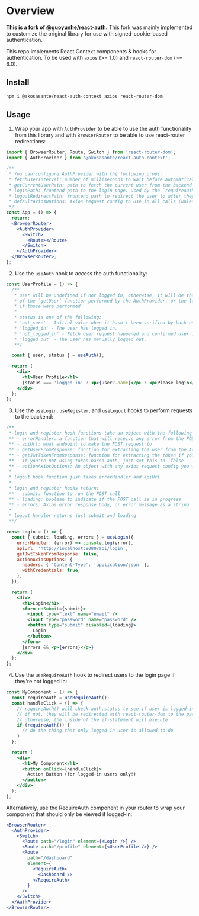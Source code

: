 # Overview

**This is a fork of [@guoyunhe/react-auth](https://github.com/guoyunhe/react-auth).**
This fork was mainly implemented to customize the original library for use with signed-cookie-based authentication.

This repo implements React Context components & hooks for authentication. To be used with `axios` (>= 1.0) and `react-router-dom` (>= 6.0).

## Install

```bash
npm i @akosasante/react-auth-context axios react-router-dom
```

## Usage

1. Wrap your app with `AuthProvider` to be able to use the auth functionality from this library and with `BrowserRouter` to be able to use react-router redirections:

```jsx
import { BrowserRouter, Route, Switch } from 'react-router-dom';
import { AuthProvider } from '@akosasante/react-auth-context';

/**
 * You can configure AuthProvider with the following props:
 * fetchUserInterval: number of milliseconds to wait before automatically trying to fetch the user again (default: 0/disabled)
 * getCurrentUserPath: path to fetch the current user from the backend (default: '/user')
 * loginPath: frontend path to the login page. Used by the `requireAuth` hook and component to redirect the user if they're not logged in (default: '/login')
 * logoutRedirectPath: frontend path to redirect the user to after they've logged out on a protected page (default: '/')
 * defaultAxiosOptions: Axios request config to use in all calls (unless overridden)
 */
const App = () => {
  return;
  <BrowserRouter>
    <AuthProvider>
      <Switch>
        <Route></Route>
      </Switch>
    </AuthProvider>
  </BrowserRouter>;
};
```

2. Use the `useAuth` hook to access the auth functionality:

```jsx
const UserProfile = () => {
  /**
   * user will be undefined if not logged in, otherwise, it will be the return value
   * of the `getUser` function performed by the AuthProvider, or the login/register functions
   * if those were performed
   *
   * status is one of the following:
   * 'not_sure' - Initial value when it hasn't been verified by back-end yet,
   * 'logged_in' - The user has logged in,
   * 'not_logged_in' - Fetch user request happened and confirmed user is not logged in,
   * 'logged_out' - The user has manually logged out.
   **/

  const { user, status } = useAuth();

  return (
    <div>
      <h1>User Profile</h1>
      {status === 'logged_in' ? <p>{user?.name}</p> : <p>Please login</p>}
    </div>
  );
};
```

3. Use the `useLogin`, `useRegister`, and `useLogout` hooks to perform requests to the backend:

```jsx
/**
 * login and register hook functions take an object with the following properties:
 ** - errorHandler: a function that will receive any error from the POST request, you can choose how to handle it
 ** - apiUrl: what endpoint to make the POST request to
 ** - getUserFromResponse: function for extracting the user from the Axios response body (by default it's `responseData => responseData.user`)
 ** - getJwtTokenFromResponse: function for extracting the token if you're using token-based auth from the Axios response body (by default it's `responseData => responseData.token.token || responseData.token`).
 **   If you're not using token-based auth, just set this to `false`
 ** - actionAxiosOptions: An object with any axios request config you want to set like headers (see: https://axios-http.com/docs/req_config).
 *
 * logout hook function just takes errorHandler and apiUrl
 *
 * login and register hooks return:
 ** - submit: function to run the POST call
 ** - loading: boolean to indicate if the POST call is in progress
 ** - errors: Axios error response body, or error message as a string
 *
 * logout handler returns just submit and loading
 **/

const Login = () => {
  const { submit, loading, errors } = useLogin({
    errorHandler: (error) => console.log(error),
    apiUrl: 'http://localhost:8080/api/login',
    getJwtTokenFromResponse: false,
    actionAxiosOptions: {
      headers: { 'Content-Type': 'application/json' },
      withCredentials: true,
    },
  });

  return (
    <div>
      <h1>Login</h1>
      <form onSubmit={submit}>
        <input type="text" name="email" />
        <input type="password" name="password" />
        <button type="submit" disabled={loading}>
          Login
        </button>
      </form>
      {errors && <p>{errors}</p>}
    </div>
  );
};
```

4. Use the `useRequireAuth` hook to redirect users to the login page if they're not logged in:

```jsx
const MyComponent = () => {
  const requireAuth = useRequireAuth();
  const handleClick = () => {
    // requireAuth() will check auth.status to see if user is logged-in
    // if not, they will be redirected with react-router-dom to the path defined in the AuthProvider
    // otherwise, the inside of the if-statement will execute
    if (requireAuth()) {
      // do the thing that only logged-in user is allowed to do
    }
  };

  return (
    <div>
      <h1>My Component</h1>
      <button onClick={handleClick}>
        Action Button (for logged-in users only!)
      </button>
    </div>
  );
};
```

Alternatively, use the RequireAuth component in your router to wrap your component that should only be viewed if logged-in:

```jsx
<BrowserRouter>
  <AuthProvider>
    <Switch>
      <Route path="/login" element={<Login />} />
      <Route path="/profile" element={<UserProfile />} />
      <Route
        path="/dashboard"
        element={
          <RequireAuth>
            <Dashboard />
          </RequireAuth>
        }
      />
    </Switch>
  </AuthProvider>
</BrowserRouter>
```
